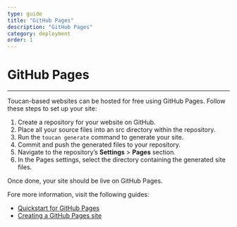 ```yaml
---
type: guide
title: "GitHub Pages"
description: "GitHub Pages"
category: deployment
order: 1
---
```


# GitHub Pages
---

Toucan-based websites can be hosted for free using GitHub Pages. Follow these steps to set up your site:

1. Create a repository for your website on GitHub.
2. Place all your source files into an src directory within the repository.
3. Run the `toucan generate` command to generate your site.
4. Commit and push the generated files to your repository.
5. Navigate to the repository’s __Settings__ > __Pages__ section.
6. In the Pages settings, select the directory containing the generated site files.

Once done, your site should be live on GitHub Pages.

Fore more information, visit the following guides:

- [Quickstart for GitHub Pages](https://docs.github.com/en/pages/quickstart)
- [Creating a GitHub Pages site](https://docs.github.com/en/pages/getting-started-with-github-pages/creating-a-github-pages-site)




